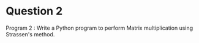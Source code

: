 # Question 2

Program 2 :
Write a Python program to perform Matrix multiplication using Strassen's method.
